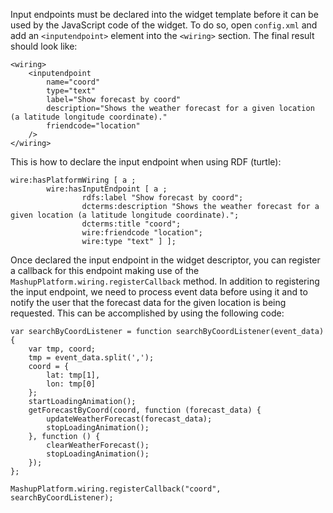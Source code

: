 Input endpoints must be declared into the widget template before it can be used
by the JavaScript code of the widget. To do so, open `config.xml` and add an
`<inputendpoint>` element into the `<wiring>` section. The final result should
look like:

    <wiring>
        <inputendpoint
            name="coord"
            type="text"
            label="Show forecast by coord"
            description="Shows the weather forecast for a given location (a latitude longitude coordinate)."
            friendcode="location"
        />
    </wiring>

This is how to declare the input endpoint when using RDF (turtle):

    wire:hasPlatformWiring [ a ;
            wire:hasInputEndpoint [ a ;
                    rdfs:label "Show forecast by coord";
                    dcterms:description "Shows the weather forecast for a given location (a latitude longitude coordinate).";
                    dcterms:title "coord";
                    wire:friendcode "location";
                    wire:type "text" ] ];

Once declared the input endpoint in the widget descriptor, you can register a
callback for this endpoint making use of the
`MashupPlatform.wiring.registerCallback` method. In addition to registering the
input endpoint, we need to process event data before using it and to notify the
user that the forecast data for the given location is being requested. This can
be accomplished by using the following code:

    var searchByCoordListener = function searchByCoordListener(event_data) {
        var tmp, coord;
        tmp = event_data.split(',');
        coord = {
            lat: tmp[1],
            lon: tmp[0]
        };
        startLoadingAnimation();
        getForecastByCoord(coord, function (forecast_data) {
            updateWeatherForecast(forecast_data);
            stopLoadingAnimation();
        }, function () {
            clearWeatherForecast();
            stopLoadingAnimation();
        });
    };

    MashupPlatform.wiring.registerCallback("coord", searchByCoordListener);
